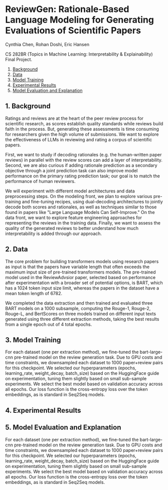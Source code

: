 # ReviewGen: Rationale-Based Language Modeling for Generating Evaluations of Scientific Papers
Cynthia Chen, Rohan Doshi, Eric Hansen

CS 282BR (Topics in Machine Learning: Interpretability & Explainability) Final Project.

1. [Background](#1-background)
2. [Data](#2-data)
3. [Model Training](#3-Model-Training)
4. [Experimental Results](#4-Experimental-Results)
5. [Model Evaluation and Explanation](#2-Model-Evaluation-and-Explanation)

## 1. Background
Ratings and reviews are at the heart of the peer review process for scientific research, as scores establish quality standards while reviews build faith in the process. But, generating these assessments is time consuming for researchers given the high volume of submissions. We want to explore the effectiveness of LLMs in reviewing and rating a corpus of scientific papers. 

First, we want to study if decoding rationales (e.g. the human-written paper reviews) in parallel with the review scores can add a layer of interpretability. Second, we are also curious if adding rationale prediction as a secondary objective through a joint prediction task can also improve model performance on the primary rating prediction task; our goal is to match the performance of human reviewers. 

We will experiment with different model architectures and data preprocessing steps. On the modeling front, we plan to explore various pre-training and fine-tuning recipes, using dual-decoding architectures to jointly decode both scores and rationales, as well as techniques similar to those found in papers like "Large Language Models Can Self-Improve." On the data front, we want to explore feature engineering approaches for representing the reviews in the training data. Finally, we want to assess the quality of the generated reviews to better understand how much interpretability is added through our approach.

## 2. Data
The core problem for building transformers models using research papers as input is that the papers have variable length that often exceeds the maximum input size of pre-trained transformers models. The pre-trained model used in the ReviewAdvsior paper, selected based on performance after experimentation with a broader set of potential options, is BART, which has a 1024 token input size limit, whereas the papers in the dataset have a mean token length of 6782.

We completed the data extraction and then trained and evaluated three BART models  on a 1000 subsample, computing the Rouge-1, Rouge-2, Rouge-L, and BertScores on three models trained on different input texts generated using three different extraction methods, taking the best results from a single epoch out of 4 total epochs. 


## 3. Model Training

For each dataset (one per extraction method), we fine-tuned the bart-large-cnn pre-trained model on the review generation task. Due to GPU costs and time constraints, we downsampled each dataset to 1000 paper+review pairs for this checkpoint. We selected our hyperparameters (epochs, learning_rate, weight_decay, batch_size) based on the HuggingFace guide on experimentation, tuning them slightly based on small sub-sample experiments. We select the best model based on validation accuracy across all epochs. Our loss function is the cross-entropy loss over the token embeddings, as is standard in Seq2Seq models. 



## 4. Experimental Results


## 5. Model Evaluation and Explanation

For each dataset (one per extraction method), we fine-tuned the bart-large-cnn pre-trained model on the review generation task. Due to GPU costs and time constraints, we downsampled each dataset to 1000 paper+review pairs for this checkpoint. We selected our hyperparameters (epochs, learning_rate, weight_decay, batch_size) based on the HuggingFace guide on experimentation, tuning them slightly based on small sub-sample experiments. We select the best model based on validation accuracy across all epochs. Our loss function is the cross-entropy loss over the token embeddings, as is standard in Seq2Seq models. 
